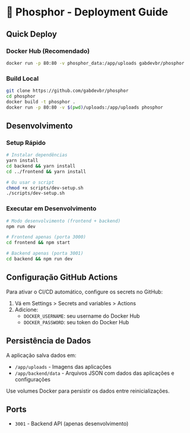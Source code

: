 # 🚀 Phosphor - Deployment Guide

## Quick Deploy

### Docker Hub (Recomendado)
```bash
docker run -p 80:80 -v phosphor_data:/app/uploads gabdevbr/phosphor
```

### Build Local
```bash
git clone https://github.com/gabdevbr/phosphor
cd phosphor
docker build -t phosphor .
docker run -p 80:80 -v $(pwd)/uploads:/app/uploads phosphor
```

## Desenvolvimento

### Setup Rápido
```bash
# Instalar dependências
yarn install
cd backend && yarn install
cd ../frontend && yarn install

# Ou usar o script
chmod +x scripts/dev-setup.sh
./scripts/dev-setup.sh
```

### Executar em Desenvolvimento
```bash
# Modo desenvolvimento (frontend + backend)
npm run dev

# Frontend apenas (porta 3000)
cd frontend && npm start

# Backend apenas (porta 3001)
cd backend && npm run dev
```

## Configuração GitHub Actions

Para ativar o CI/CD automático, configure os secrets no GitHub:

1. Vá em Settings > Secrets and variables > Actions
2. Adicione:
   - `DOCKER_USERNAME`: seu username do Docker Hub
   - `DOCKER_PASSWORD`: seu token do Docker Hub

## Persistência de Dados

A aplicação salva dados em:
- `/app/uploads` - Imagens das aplicações
- `/app/backend/data` - Arquivos JSON com dados das aplicações e configurações

Use volumes Docker para persistir os dados entre reinicializações.

## Ports

- `3001` - Backend API (apenas desenvolvimento)